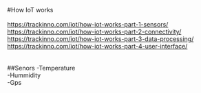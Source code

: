 #How IoT works<br>
<br>
https://trackinno.com/iot/how-iot-works-part-1-sensors/<br>
https://trackinno.com/iot/how-iot-works-part-2-connectivity/<br>
https://trackinno.com/iot/how-iot-works-part-3-data-processing/<br>
https://trackinno.com/iot/how-iot-works-part-4-user-interface/<br>
<br>
<br>
##Senors
-Temperature<br>
-Hummidity<br>
-Gps<br>
